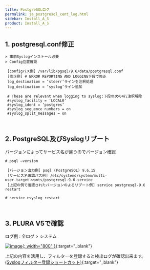 ```yaml
---
title: PostgreSQLログ
permalink: ja_postgresql_cent_log.html
sidebar: Install_A_S
product: Install_A_S
---
```



## 1. postgresql.conf修正

    > 事前Syslogインストール必要
    > Config位置確認

     [configパス例] /var/lib/pgsql/9.6/data/postgresql.conf
     [修正例] # ERROR REPORTING AND LOGGING下段で修正
     log_destination = ‘stderr’ラインを注釈処理
     log_destination = ‘syslog’ライン追加

     # These are relevant when logging to syslog:下段の次の4行注釈解除
     #syslog_facility = ‘LOCAL0’
     #syslog_ident = ‘postgres’
     #syslog_sequence_numbers = on
     #syslog_split_messages = on

<br />

## 2. PostgreSQL及びSyslogリブート

バージョンによってサービス名が違うのでバージョン確認

`# psql –version`

     [バージョン出力例] psql (PostgreSQL) 9.6.15
     [サービス名確認パス例] /etc/systemd/system/multi-user.target.wants/postgresql-9.6.service
     [上記の例で確認されたバージョンのよるリブート例] service postgresql-9.6 restart
     
`# service rsyslog restart`

<br />

## 3. PLURA V5で確認

ログ例 : 全ログ > システム

[![image](/docs/images/Ins_G/Postgresql_c/1.png){: width="800" }](/docs/images/Ins_G/Postgresql_c/1.png){:target="_blank"}
<br />

上記の内容を活用し、フィルターを登録すると検出ログが確認出来ます。 
[(Syslogフィルター登録ショートカット)](https://qubitsec.github.io/ko_f_regi_syslog.html){:target="_blank"}